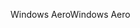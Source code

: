 <span data-ttu-id="30d39-101">Windows Aero</span><span class="sxs-lookup"><span data-stu-id="30d39-101">Windows Aero</span></span>